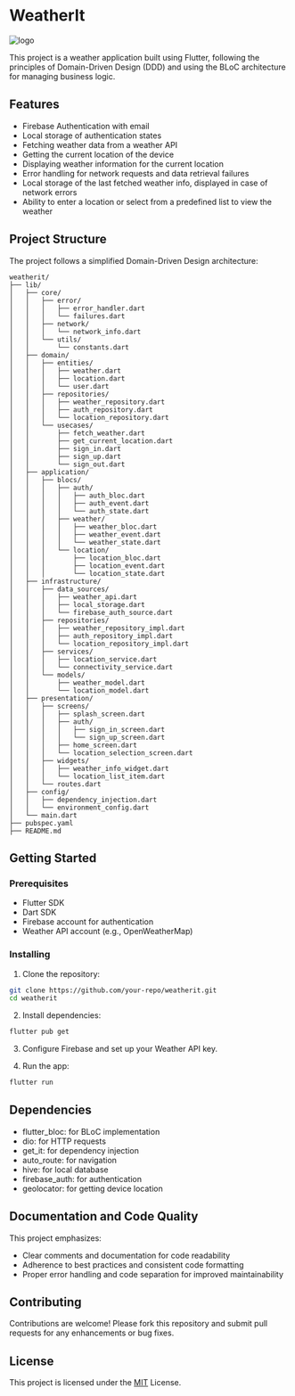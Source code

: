 # WeatherIt

![logo](https://github.com/user-attachments/assets/832b3fa4-f4aa-418d-bb38-ea7ffa4b3a05)

This project is a weather application built using Flutter, following the principles of Domain-Driven Design (DDD) and using the BLoC architecture for managing business logic.

## Features

- Firebase Authentication with email
- Local storage of authentication states
- Fetching weather data from a weather API
- Getting the current location of the device
- Displaying weather information for the current location
- Error handling for network requests and data retrieval failures
- Local storage of the last fetched weather info, displayed in case of network errors
- Ability to enter a location or select from a predefined list to view the weather

## Project Structure

The project follows a simplified Domain-Driven Design architecture:

```
weatherit/
├── lib/
│   ├── core/
│   │   ├── error/
│   │   │   ├── error_handler.dart
│   │   │   └── failures.dart
│   │   ├── network/
│   │   │   └── network_info.dart
│   │   └── utils/
│   │       └── constants.dart
│   ├── domain/
│   │   ├── entities/
│   │   │   ├── weather.dart
│   │   │   ├── location.dart
│   │   │   └── user.dart
│   │   ├── repositories/
│   │   │   ├── weather_repository.dart
│   │   │   ├── auth_repository.dart
│   │   │   └── location_repository.dart
│   │   └── usecases/
│   │       ├── fetch_weather.dart
│   │       ├── get_current_location.dart
│   │       ├── sign_in.dart
│   │       ├── sign_up.dart
│   │       └── sign_out.dart
│   ├── application/
│   │   ├── blocs/
│   │   │   ├── auth/
│   │   │   │   ├── auth_bloc.dart
│   │   │   │   ├── auth_event.dart
│   │   │   │   └── auth_state.dart
│   │   │   ├── weather/
│   │   │   │   ├── weather_bloc.dart
│   │   │   │   ├── weather_event.dart
│   │   │   │   └── weather_state.dart
│   │   │   └── location/
│   │   │       ├── location_bloc.dart
│   │   │       ├── location_event.dart
│   │   │       └── location_state.dart
│   ├── infrastructure/
│   │   ├── data_sources/
│   │   │   ├── weather_api.dart
│   │   │   ├── local_storage.dart
│   │   │   └── firebase_auth_source.dart
│   │   ├── repositories/
│   │   │   ├── weather_repository_impl.dart
│   │   │   ├── auth_repository_impl.dart
│   │   │   └── location_repository_impl.dart
│   │   ├── services/
│   │   │   ├── location_service.dart
│   │   │   └── connectivity_service.dart
│   │   └── models/
│   │       ├── weather_model.dart
│   │       └── location_model.dart
│   ├── presentation/
│   │   ├── screens/
│   │   │   ├── splash_screen.dart
│   │   │   ├── auth/
│   │   │   │   ├── sign_in_screen.dart
│   │   │   │   └── sign_up_screen.dart
│   │   │   ├── home_screen.dart
│   │   │   └── location_selection_screen.dart
│   │   ├── widgets/
│   │   │   ├── weather_info_widget.dart
│   │   │   └── location_list_item.dart
│   │   └── routes.dart
│   ├── config/
│   │   ├── dependency_injection.dart
│   │   └── environment_config.dart
│   └── main.dart
├── pubspec.yaml
├── README.md
```

## Getting Started

### Prerequisites

- Flutter SDK
- Dart SDK
- Firebase account for authentication
- Weather API account (e.g., OpenWeatherMap)

### Installing

1. Clone the repository:

```bash
git clone https://github.com/your-repo/weatherit.git
cd weatherit
```

2. Install dependencies:

```bash
flutter pub get
```

3. Configure Firebase and set up your Weather API key.

4. Run the app:

```bash
flutter run
```

## Dependencies

- flutter_bloc: for BLoC implementation
- dio: for HTTP requests
- get_it: for dependency injection
- auto_route: for navigation
- hive: for local database
- firebase_auth: for authentication
- geolocator: for getting device location

## Documentation and Code Quality

This project emphasizes:

- Clear comments and documentation for code readability
- Adherence to best practices and consistent code formatting
- Proper error handling and code separation for improved maintainability

## Contributing

Contributions are welcome! Please fork this repository and submit pull requests for any enhancements or bug fixes.

## License

This project is licensed under the [MIT](https://github.com/ramithks/weatherit/blob/main/LICENSE) License.
